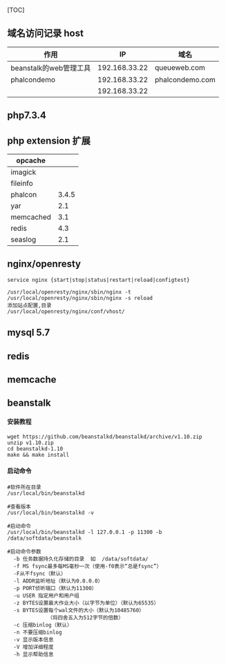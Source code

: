 [TOC]



## 域名访问记录 host



| 作用                   | IP            | 域名            |
| ---------------------- | ------------- | --------------- |
| beanstalk的web管理工具 | 192.168.33.22 | queueweb.com    |
| phalcondemo            | 192.168.33.22 | phalcondemo.com |
|                        | 192.168.33.22 |                 |



## php7.3.4



## php extension 扩展

| opcache   |       |
| --------- | ----- |
| imagick   |       |
| fileinfo  |       |
| phalcon   | 3.4.5 |
| yar       | 2.1   |
| memcached | 3.1   |
| redis     | 4.3   |
| seaslog   | 2.1   |



## nginx/openresty

```
service nginx {start|stop|status|restart|reload|configtest}

/usr/local/openresty/nginx/sbin/nginx -t
/usr/local/openresty/nginx/sbin/nginx -s reload
添加站点配置,目录
/usr/local/openresty/nginx/conf/vhost/
```



## mysql 5.7



## redis

## memcache

## beanstalk

#### 安装教程

```
wget https://github.com/beanstalkd/beanstalkd/archive/v1.10.zip
unzip v1.10.zip
cd beanstalkd-1.10
make && make install

```

#### 启动命令

```
#软件所在目录
/usr/local/bin/beanstalkd

#查看版本
/usr/local/bin/beanstalkd -v

#启动命令
/usr/local/bin/beanstalkd -l 127.0.0.1 -p 11300 -b /data/softdata/beanstalk 

#启动命令参数
  -b 任务数据持久化存储的目录  如  /data/softdata/ 
  -f MS fsync最多每MS毫秒一次（使用-f0表示“总是fsync”）
  -F从不fsync（默认）
  -l ADDR监听地址（默认为0.0.0.0）
  -p PORT侦听端口（默认为11300）
  -u USER 指定用户和用户组
  -z BYTES设置最大作业大小（以字节为单位）（默认为65535）
  -s BYTES设置每个wal文件的大小（默认为10485760）
             （将四舍五入为512字节的倍数）
  -c 压缩binlog（默认）
  -n 不要压缩binlog
  -v 显示版本信息
  -V 增加详细程度
  -h 显示帮助信息


```





